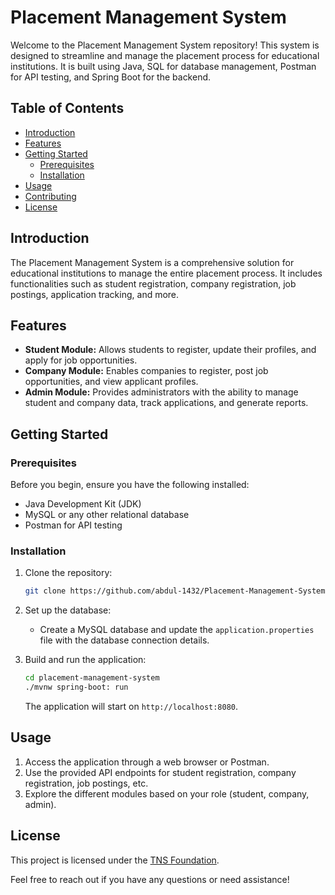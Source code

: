 # Placement Management System

Welcome to the Placement Management System repository! This system is designed to streamline and manage the placement process for educational institutions. It is built using Java, SQL for database management, Postman for API testing, and Spring Boot for the backend.

## Table of Contents

- [Introduction](#introduction)
- [Features](#features)
- [Getting Started](#getting-started)
  - [Prerequisites](#prerequisites)
  - [Installation](#installation)
- [Usage](#usage)
- [Contributing](#contributing)
- [License](#license)

## Introduction

The Placement Management System is a comprehensive solution for educational institutions to manage the entire placement process. It includes functionalities such as student registration, company registration, job postings, application tracking, and more.

## Features

- **Student Module:** Allows students to register, update their profiles, and apply for job opportunities.
- **Company Module:** Enables companies to register, post job opportunities, and view applicant profiles.
- **Admin Module:** Provides administrators with the ability to manage student and company data, track applications, and generate reports.

## Getting Started

### Prerequisites

Before you begin, ensure you have the following installed:

- Java Development Kit (JDK)
- MySQL or any other relational database
- Postman for API testing

### Installation

1. Clone the repository:

   ```bash
   git clone https://github.com/abdul-1432/Placement-Management-System
   ```

2. Set up the database:

   - Create a MySQL database and update the `application.properties` file with the database connection details.

3. Build and run the application:

   ```bash
   cd placement-management-system
   ./mvnw spring-boot: run
   ```

   The application will start on `http://localhost:8080`.

## Usage

1. Access the application through a web browser or Postman.
2. Use the provided API endpoints for student registration, company registration, job postings, etc.
3. Explore the different modules based on your role (student, company, admin).


## License

This project is licensed under the [TNS Foundation](LICENSE).

Feel free to reach out if you have any questions or need assistance!
